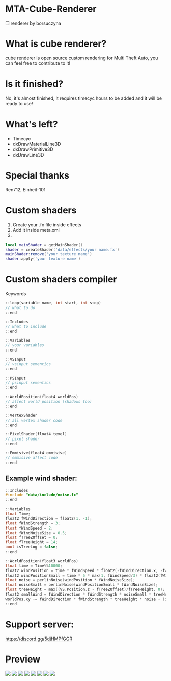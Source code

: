 # MTA-Cube-Renderer
❒ renderer by borsuczyna

# What is cube renderer?
cube renderer is open source custom rendering for Multi Theft Auto, you can feel free to contribute to it!

# Is it finished?
No, it's almost finished, it requires timecyc hours to be added and it will be ready to use!

# What's left?
- Timecyc
- dxDrawMaterialLine3D
- dxDrawPrimitive3D
- dxDrawLine3D

# Special thanks
Ren712, Einheit-101

# Custom shaders
1. Create your .fx file inside effects
2. Add it inside meta.xml
3.
```lua
local mainShader = getMainShader()
shader = createShader('data/effects/your name.fx')
mainShader:remove('your texture name')
shader:apply('your texture name')
```

# Custom shaders compiler
Keywords
```c
::loop(variable name, int start, int stop)
// what to do
::end

::Includes
// what to include
::end

::Variables
// your variables
::end

::VSInput
// vsinput sementics
::end

::PSInput
// psinput sementics
::end

::WorldPosition(float4 worldPos)
// affect world position (shadows too)
::end

::VertexShader
// all vertex shader code
::end

::PixelShader(float4 texel)
// pixel shader
::end

::Emmisive(float4 emmisive)
// emmisive affect code
::end
```

## Example wind shader:
```c
::Includes
#include "data/include/noise.fx"
::end

::Variables
float Time;
float2 fWindDirection = float2(1, -1);
float fWindStrength = 3;
float fWindSpeed = 2;
float fWindNoiseSize = 0.5;
float fTreeZOffset = 0;
float fTreeHeight = 14;
bool isTreeLog = false;
::end

::WorldPosition(float3 worldPos)
float time = Time%%10000;
float2 windPosition = time * fWindSpeed * float2(-fWindDirection.x, -fWindDirection.y) + worldPos.xy / 10;
float2 windPositionSmall = time * 5 * max(1, fWindSpeed/3) * float2(fWindDirection.x, -fWindDirection.y) + worldPos.xy * 5;
float noise = perlinNoise(windPosition * fWindNoiseSize);
float noiseSmall = perlinNoise(windPositionSmall * fWindNoiseSize);
float treeHeight = max((VS.Position.z - fTreeZOffset)/fTreeHeight, 0);
float2 smallWind = fWindDirection * fWindStrength * noiseSmall * treeHeight / 3;
worldPos.xy += fWindDirection * fWindStrength * treeHeight * noise + (isTreeLog ? 0 : smallWind);
::end
```

# Support server:
https://discord.gg/5djHMPfGGR

# Preview
![](https://borsuczyna.github.io/2.png)
![](https://borsuczyna.github.io/4.png)
![](https://borsuczyna.github.io/6.png)
![](https://borsuczyna.github.io/8.png)
![](https://borsuczyna.github.io/10.png)
![](https://borsuczyna.github.io/12.png)
![](https://borsuczyna.github.io/14.png)
![](https://borsuczyna.github.io/16.png)
